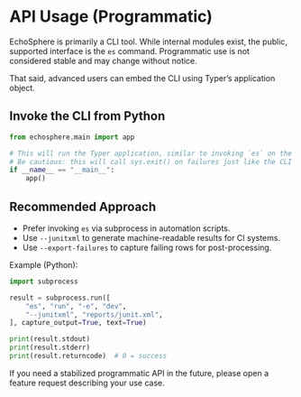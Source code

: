 # API Usage (Programmatic)

EchoSphere is primarily a CLI tool. While internal modules exist, the public, supported interface is the `es` command. Programmatic use is not considered stable and may change without notice.

That said, advanced users can embed the CLI using Typer’s application object.

## Invoke the CLI from Python
```python
from echosphere.main import app

# This will run the Typer application, similar to invoking `es` on the command line
# Be cautious: this will call sys.exit() on failures just like the CLI does.
if __name__ == "__main__":
    app()
```

## Recommended Approach
- Prefer invoking `es` via subprocess in automation scripts.
- Use `--junitxml` to generate machine-readable results for CI systems.
- Use `--export-failures` to capture failing rows for post-processing.

Example (Python):
```python
import subprocess

result = subprocess.run([
    "es", "run", "-e", "dev",
    "--junitxml", "reports/junit.xml",
], capture_output=True, text=True)

print(result.stdout)
print(result.stderr)
print(result.returncode)  # 0 = success
```

If you need a stabilized programmatic API in the future, please open a feature request describing your use case.
